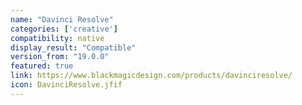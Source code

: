 ```yaml
---
name: "Davinci Resolve"
categories: ['creative']
compatibility: native
display_result: "Compatible"
version_from: "19.0.0"
featured: true
link: https://www.blackmagicdesign.com/products/davinciresolve/
icon: DavinciResolve.jfif
---
```

